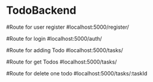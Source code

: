 # TodoBackend
#Route for user register 
#localhost:5000/register/

#Route for login 
#localhost:5000/auth/

#Route for adding Todo
#localhost:5000/tasks/

#Route for get Todos
#localhost:5000/tasks/

#Route for delete one todo 
#localhost:5000/tasks/:taskId
